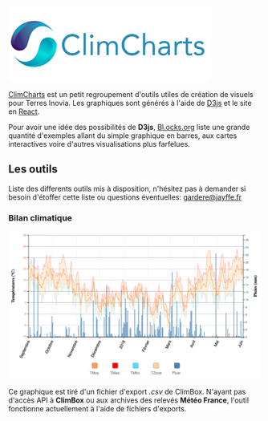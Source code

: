 ![ClimCharts](https://raw.githubusercontent.com/jayffe/climcharts/master/public/img/climcharts.png)



[ClimCharts](https://jayffe.github.io/climcharts) est un petit regroupement d'outils utiles de création de visuels pour Terres Inovia.
Les graphiques sont générés à l'aide de [D3js](https://d3js.org) et le site en [React](https://reactjs.org).

Pour avoir une idée des possibilités de **D3js**, [Bl.ocks.org](https://bl.ocks.org/mbostock) liste
une grande quantité d'exemples allant du simple graphique en barres, aux cartes interactives voire d'autres visualisations
plus farfelues.



## Les outils

Liste des differents outils mis à disposition, n'hésitez pas à demander si besoin d'étoffer cette liste ou questions éventuelles:
[gardere@jayffe.fr](mailto:gardere@jayffe.fr)



### Bilan climatique

![Bilan climatique](https://raw.githubusercontent.com/jayffe/climcharts/master/public/img/bilanclimatique.png)

Ce graphique est tiré d'un fichier d'export _.csv_ de ClimBox. 
N'ayant pas d'accès API à **ClimBox** ou aux archives des relevés **Météo France**, 
l'outil fonctionne actuellement à l'aide de fichiers d'exports.





